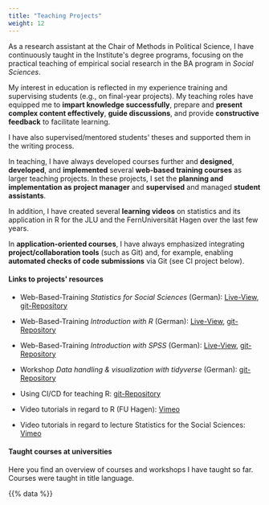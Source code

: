 ```yaml
---
title: "Teaching Projects"
weight: 12
---
```


As a research assistant at the Chair of Methods in Political Science, I have continuously taught in the Institute's degree programs, focusing on the practical teaching of empirical social research in the BA program in *Social Sciences*.

My interest in education is reflected in my experience training and supervising students (e.g., on final-year projects). My teaching roles have equipped me to **impart knowledge successfully**, prepare and **present complex content effectively**, **guide discussions**, and provide **constructive feedback** to facilitate learning.

I have also supervised/mentored students' theses and supported them in the writing process.

In teaching, I have always developed courses further and **designed**, **developed**, and **implemented** several **web-based training courses** as larger teaching projects. In these projects, I set the **planning and implementation as project manager** and **supervised** and managed **student assistants**.

In addition, I have created several **learning videos** on statistics and its application in R for the JLU and the FernUniversität Hagen over the last few years.

In **application-oriented courses**, I have always emphasized integrating **project/collaboration tools** (such as Git) and, for example, enabling **automated checks of code submissions** via Git (see CI project below).

#### Links to projects' resources

- Web-Based-Training *Statistics for Social Sciences* (German): [Live-View](https://uni-giessen.de/methoden-ifp-stats101), [git-Repository](https://gitlab.ub.uni-giessen.de/methoden-politik/einstieg-in-statistik)

- Web-Based-Training *Introduction with R* (German): [Live-View](https://uni-giessen.de/methoden-ifp-r), [git-Repository](https://gitlab.ub.uni-giessen.de/methoden-politik/einstieg-in-r)

- Web-Based-Training *Introduction with SPSS* (German): [Live-View](https://uni-giessen.de/methoden-ifp-spss), [git-Repository](https://gitlab.ub.uni-giessen.de/methoden-politik/einstieg-in-spss)

- Workshop *Data handling & visualization with tidyverse* (German): [git-Repository](https://gitlab.com/bpkleer/tidyverse-course)

- Using CI/CD for teaching R: [git-Repository](https://gitlab.com/bpkleer/ci-cd-teaching)

- Video tutorials in regard to R (FU Hagen): [Vimeo](https://vimeo.com/channels/1815333)

- Video tutorials in regard to lecture Statistics for the Social Sciences: [Vimeo](https://vimeo.com/channels/1815335)

#### Taught courses at universities
Here you find an overview of courses and workshops I have taught so far. Courses were taught in title language.

{{% data %}}